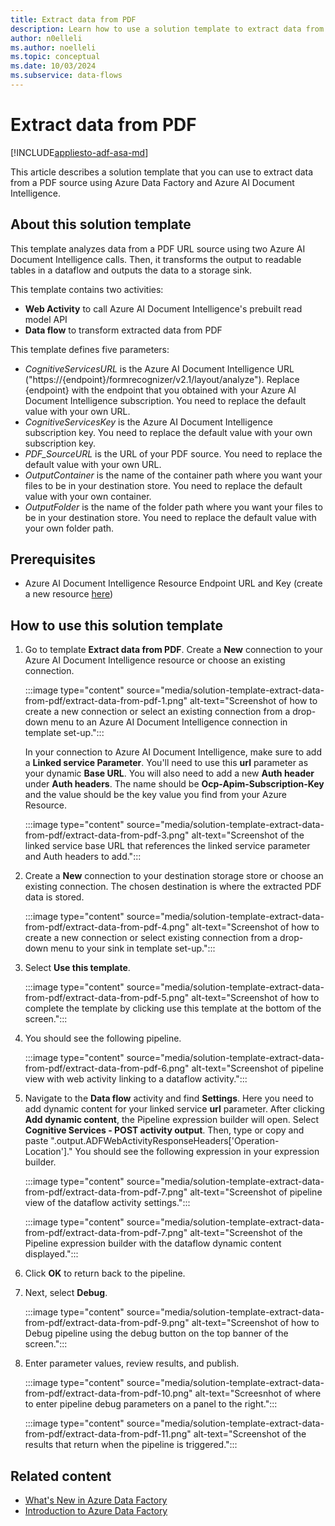 ```yaml
---
title: Extract data from PDF
description: Learn how to use a solution template to extract data from a PDF source using Azure Data Factory.
author: n0elleli
ms.author: noelleli
ms.topic: conceptual
ms.date: 10/03/2024
ms.subservice: data-flows
---
```


# Extract data from PDF

[!INCLUDE[appliesto-adf-asa-md](includes/appliesto-adf-asa-md.md)]

This article describes a solution template that you can use to extract data from a PDF source using Azure Data Factory and Azure AI Document Intelligence. 

## About this solution template

This template analyzes data from a PDF URL source using two Azure AI Document Intelligence calls. Then, it transforms the output to readable tables in a dataflow and outputs the data to a storage sink. 

This template contains two activities:  
-	**Web Activity** to call Azure AI Document Intelligence's prebuilt read model API
-	**Data flow** to transform extracted data from PDF

This template defines five parameters: 
-  *CognitiveServicesURL* is the Azure AI Document Intelligence URL ("https://{endpoint}/formrecognizer/v2.1/layout/analyze"). Replace {endpoint} with the endpoint that you obtained with your Azure AI Document Intelligence subscription. You need to replace the default value with your own URL.
-  *CognitiveServicesKey* is the Azure AI Document Intelligence subscription key. You need to replace the default value with your own subscription key.
-  *PDF_SourceURL* is the URL of your PDF source. You need to replace the default value with your own URL.
-  *OutputContainer* is the name of the container path where you want your files to be in your destination store. You need to replace the default value with your own container.
-  *OutputFolder* is the name of the folder path where you want your files to be in your destination store. You need to replace the default value with your own folder path.

## Prerequisites

* Azure AI Document Intelligence Resource Endpoint URL and Key (create a new resource [here](https://portal.azure.com/#create/Microsoft.CognitiveServicesFormRecognizer))

## How to use this solution template

1. Go to template **Extract data from PDF**. Create a **New** connection to your Azure AI Document Intelligence resource or choose an existing connection.

	:::image type="content" source="media/solution-template-extract-data-from-pdf/extract-data-from-pdf-1.png" alt-text="Screenshot of how to create a new connection or select an existing connection from a drop-down menu to an Azure AI Document Intelligence connection in template set-up.":::
	
    In your connection to Azure AI Document Intelligence, make sure to add a **Linked service Parameter**. You'll need to use this **url** parameter as your dynamic **Base URL**.
    You will also need to add a new **Auth header** under **Auth headers**. The name should be **Ocp-Apim-Subscription-Key** and the value should be the key value you find from your Azure Resource. 
   
   :::image type="content" source="media/solution-template-extract-data-from-pdf/extract-data-from-pdf-3.png" alt-text="Screenshot of the linked service base URL that references the linked service parameter and Auth headers to add.":::

3. Create a **New** connection to your destination storage store or choose an existing connection. The chosen destination is where the extracted PDF data is stored. 

	:::image type="content" source="media/solution-template-extract-data-from-pdf/extract-data-from-pdf-4.png" alt-text="Screenshot of how to create a new connection or select existing connection from a drop-down menu to your sink in template set-up.":::
   
4. Select **Use this template**. 

	:::image type="content" source="media/solution-template-extract-data-from-pdf/extract-data-from-pdf-5.png" alt-text="Screenshot of how to complete the template by clicking use this template at the bottom of the screen.":::

5. You should see the following pipeline. 

	:::image type="content" source="media/solution-template-extract-data-from-pdf/extract-data-from-pdf-6.png" alt-text="Screenshot of pipeline view with web activity linking to a dataflow activity.":::

6. Navigate to the **Data flow** activity and find **Settings**. Here you need to add dynamic content for your linked service **url** parameter. After clicking **Add dynamic content**, the Pipeline expression builder will open. Select **Cognitive Services - POST activity output**. Then, type or copy and paste ".output.ADFWebActivityResponseHeaders['Operation-Location']." You should see the following expression in your expression builder. 

	:::image type="content" source="media/solution-template-extract-data-from-pdf/extract-data-from-pdf-7.png" alt-text="Screenshot of pipeline view of the dataflow activity settings.":::

	:::image type="content" source="media/solution-template-extract-data-from-pdf/extract-data-from-pdf-7.png" alt-text="Screenshot of the Pipeline expression builder with the dataflow dynamic content displayed.":::

8. Click **OK** to return back to the pipeline. 
   
9. Next, select **Debug**.

	:::image type="content" source="media/solution-template-extract-data-from-pdf/extract-data-from-pdf-9.png" alt-text="Screenshot of how to Debug pipeline using the debug button on the top banner of the screen.":::

10. Enter parameter values, review results, and publish. 

	:::image type="content" source="media/solution-template-extract-data-from-pdf/extract-data-from-pdf-10.png" alt-text="Screesnhot of where to enter pipeline debug parameters on a panel to the right.":::

	:::image type="content" source="media/solution-template-extract-data-from-pdf/extract-data-from-pdf-11.png" alt-text="Screenshot of the results that return when the pipeline is triggered.":::

## Related content
- [What's New in Azure Data Factory](whats-new.md)
- [Introduction to Azure Data Factory](introduction.md)
